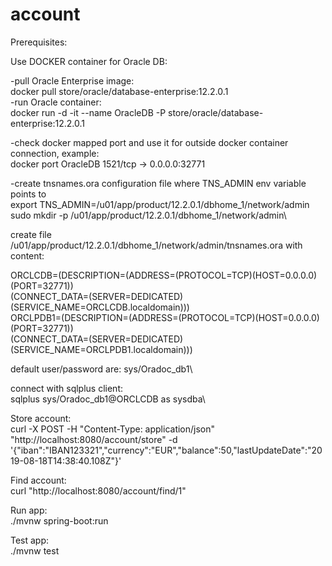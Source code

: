 # account

Prerequisites:

Use DOCKER container for Oracle DB:

-pull Oracle Enterprise image:\
  docker pull store/oracle/database-enterprise:12.2.0.1\
-run Oracle container:\
   docker run -d -it --name OracleDB -P store/oracle/database-enterprise:12.2.0.1

-check docker mapped port and use it for outside docker container connection, example:\
   docker port OracleDB 1521/tcp -> 0.0.0.0:32771

-create tnsnames.ora configuration file where TNS_ADMIN env variable points to\
  export TNS_ADMIN=/u01/app/product/12.2.0.1/dbhome_1/network/admin\
  sudo mkdir -p /u01/app/product/12.2.0.1/dbhome_1/network/admin\

create file /u01/app/product/12.2.0.1/dbhome_1/network/admin/tnsnames.ora with content:

ORCLCDB=(DESCRIPTION=(ADDRESS=(PROTOCOL=TCP)(HOST=0.0.0.0)(PORT=32771))\
    (CONNECT_DATA=(SERVER=DEDICATED)(SERVICE_NAME=ORCLCDB.localdomain)))\
ORCLPDB1=(DESCRIPTION=(ADDRESS=(PROTOCOL=TCP)(HOST=0.0.0.0)(PORT=32771))\
    (CONNECT_DATA=(SERVER=DEDICATED)(SERVICE_NAME=ORCLPDB1.localdomain)))

default user/password are: sys/Oradoc_db1\

connect with sqlplus client:\
sqlplus sys/Oradoc_db1@ORCLCDB as sysdba\

Store account:\
curl   -X POST   -H "Content-Type: application/json"   "http://localhost:8080/account/store"   -d '{"iban":"IBAN123321","currency":"EUR","balance":50,"lastUpdateDate":"2019-08-18T14:38:40.108Z"}'

Find account:\
curl "http://localhost:8080/account/find/1"

Run app:\
./mvnw spring-boot:run

Test app:\
./mvnw test
